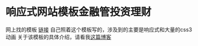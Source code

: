 # 响应式网站模板金融管投资理财

网上找的模板 [链接](https://show.metinfo.cn/muban/res022/349/#index)
自己照着这个模板写的，涉及到的主要是响应式和大量的css3动画
关于该模板的具体介绍，请看我[这篇博客](https://blog.csdn.net/Her_smile/article/details/79220483)
